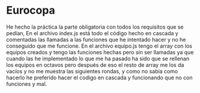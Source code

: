 # Eurocopa
He hecho la práctica la parte obligatoria con todos los requisitos que se pedían,
En el archivo index.js está todo el código hecho en cascada y comentadas las llamadas a las funciones que he intentado hacer y no he conseguido que me funcione.
En el archivo equipo.js tengo el array con los equipos creados y tengo las funciones hechas pero sin ser llamadas ya que cuando las he implementado lo que me ha pasado ha sido que se rellenan los equipos en octavos pero después de eso el resto de array me los da vacíos y no me muestra las siguientes rondas, y como no sabía como hacerlo he preferido hacer el codigo en cascada y funcionando que no con funciones y mal.
